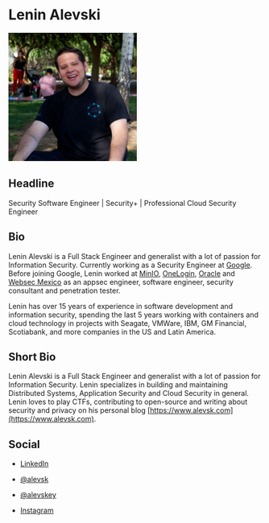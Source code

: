 # Lenin Alevski

<img src="images/46BE9EA8-32CD-42DA-83B6-1E8D50C9835C.JPG" title="" alt="46BE9EA8-32CD-42DA-83B6-1E8D50C9835C.JPG" width="255">

## Headline

Security Software Engineer | Security+ | Professional Cloud Security Engineer

## Bio

Lenin Alevski is a Full Stack Engineer and generalist with a lot of passion for Information Security. Currently working as a Security Engineer at [Google](https://www.google.com/). Before joining Google, Lenin worked at [MinIO](https://min.io/), [OneLogin](https://www.onelogin.com/), [Oracle](https://www.oracle.com/mx/index.html) and [Websec Mexico](https://www.websec.mx/) as an appsec engineer, software engineer, security consultant and penetration tester.

Lenin has over 15 years of experience in software development and information security, spending the last 5 years working with containers and cloud technology in projects with Seagate, VMWare, IBM, GM Financial, Scotiabank, and more companies in the US and Latin America.

## Short Bio

Lenin Alevski is a Full Stack Engineer and generalist with a lot of passion for Information Security. Lenin specializes in building and maintaining Distributed Systems, Application Security and Cloud Security in general. Lenin loves to play CTFs, contributing to open-source and writing about security and privacy on his personal blog [https://www.alevsk.com](https://www.alevsk.com).

## Social

- [LinkedIn](https://www.linkedin.com/in/alevsk/)

- [@alevsk](https://twitter.com/alevsk)

- [@alevskey](https://twitter.com/alevskey)

- [Instagram](https://www.instagram.com/alevsk/)
